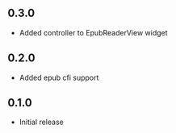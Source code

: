 ## 0.3.0

* Added controller to EpubReaderView widget

## 0.2.0

* Added epub cfi support

## 0.1.0

* Initial release
